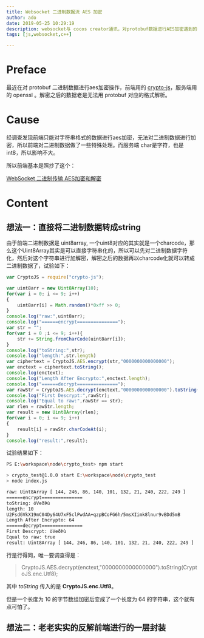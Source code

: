 ```yaml
---
title: Websocket 二进制数据流 AES 加密
author: ado
date: 2019-05-25 10:29:19
description: websocket与 cocos creator通讯，对protobuf数据进行AES加密遇到的问题
tags: [js,websocket,c++]

---
```


# Preface

最近在对 protobuf 二进制数据进行aes加密操作，前端用的 [crypto-js](https://github.com/brix/crypto-js)，服务端用的 openssl 。解密之后的数据老是无法用 protobuf 对应的格式解析。

# Cause

经调查发现前端只能对字符串格式的数据进行aes加密，无法对二进制数据进行加密，所以前端对二进制数据做了一些特殊处理。而服务端 char是字符，也是 int8，所以影响不大。

所以前端基本是照抄了这个： 

[WebSocket 二进制传输 AES加密和解密](https://www.jianshu.com/p/659be55f8297)

# Content

## 想法一：直接将二进制数据转成string

由于前端二进制数据是 uint8array, 一个uint8对应的其实就是一个charcode，那么这个Uint8Array其实是可以直接字符串化的，所以可以先对二进制数据字符化，然后对这个字符串进行加解密，解密之后的数据再以charcode化就可以转成二进制数据了，试验如下：

```javascript
var CryptoJS = require("crypto-js");

var uint8arr = new Uint8Array(10);
for(var i = 0; i <= 9; i++)
{
    uint8arr[i] = Math.random()*0xff >> 0;
}
console.log("raw:",uint8arr);
console.log("======encrypt===============");
var str = "";
for(var i = 0 ;i <= 9; i++){
    str += String.fromCharCode(uint8arr[i]);
}
console.log("toString:",str);
console.log("length:",str.length)
var ciphertext = CryptoJS.AES.encrypt(str,"0000000000000000");
var enctext = ciphertext.toString();
console.log(enctext);
console.log("Length After Encrypto:",enctext.length);
console.log("======decrypt===============");
var rawStr = CryptoJS.AES.decrypt(enctext,"0000000000000000").toString(CryptoJS.enc.Utf8);
console.log("First Descrypt:",rawStr);
console.log("Equal to raw:",rawStr == str);
var rlen = rawStr.length;
var result = new Uint8Array(rlen);
for(var i = 0; i <= 9; i++)
{
    result[i] = rawStr.charCodeAt(i);
}
console.log("result:",result);
```

试验结果如下：

```sh
PS E:\workspace\node\crypto_test> npm start

> crypto_test@1.0.0 start E:\workspace\node\crypto_test
> node index.js

raw: Uint8Array [ 144, 246, 86, 140, 101, 132, 21, 240, 222, 249 ]
======encrypt===============
toString: öVeðÞù
length: 10
U2FsdGVkX19mC04Dy64U7xF5clPwdAA+qzpBCoFG6h/5msXIimk8lnur9vBDd5mB
Length After Encrypto: 64
======decrypt===============
First Descrypt: öVeðÞù
Equal to raw: true
result: Uint8Array [ 144, 246, 86, 140, 101, 132, 21, 240, 222, 249 ]
```

行是行得同，唯一要调查得是：

> CryptoJS.AES.decrypt(enctext,"0000000000000000").toString(CryptoJS.enc.Utf8);

其中 *toString* 传入的是 **CryptoJS.enc.Utf8**。

但是一个长度为 10 的字节数组加密后变成了一个长度为 64 的字符串，这个就有点可怕了。

## 想法二：老老实实的反解前端进行的一层封装



